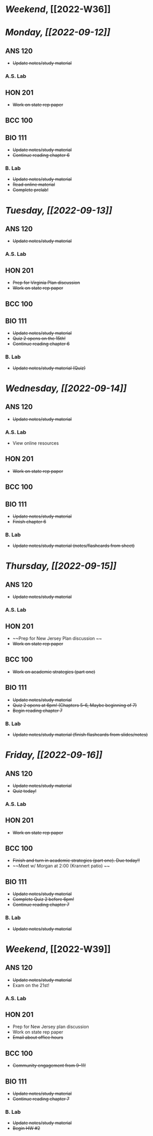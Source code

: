 # *Weekend*, [[2022-W36]] 
# *Monday, [[2022-09-12]]* 
## ANS 120
- ~~Update notes/study material~~
### A.S. Lab

## HON 201
- ~~Work on state rep paper~~
## BCC 100

## BIO 111
- ~~Update notes/study material~~
- ~~Continue reading chapter 6~~
### B. Lab
- ~~Update notes/study material~~
- ~~Read online material~~
- ~~Complete prelab!~~
# *Tuesday, [[2022-09-13]]*
## ANS 120
- ~~Update notes/study material~~
### A.S. Lab
## HON 201
- ~~Prep for Virginia Plan discussion~~
- ~~Work on state rep paper~~
## BCC 100

## BIO 111
- ~~Update notes/study material~~
- ~~Quiz 2 opens on the 15th!~~
- ~~Continue reading chapter 6~~
### B. Lab
- ~~Update notes/study material (Quiz)~~
# *Wednesday, [[2022-09-14]]*
## ANS 120
- ~~Update notes/study material~~
### A.S. Lab
- View online resources
## HON 201
- ~~Work on state rep paper~~
## BCC 100

## BIO 111
- ~~Update notes/study material~~
- ~~Finish chapter 6~~
### B. Lab
- ~~Update notes/study material (notes/flashcards from sheet)~~
# *Thursday, [[2022-09-15]]*
## ANS 120
- ~~Update notes/study material~~
### A.S. Lab

## HON 201
- ~~Prep for New Jersey Plan discussion ~~
- ~~Work on state rep paper~~
## BCC 100
- ~~Work on academic strategies (part one)~~
## BIO 111
- ~~Update notes/study material~~
- ~~Quiz 2 opens at 6pm! (Chapters 5-6, Maybe beginning of 7)~~
- ~~Begin reading chapter 7~~
### B. Lab
- ~~Update notes/study material (finish flashcards from slides/notes)~~
# *Friday, [[2022-09-16]]*
## ANS 120
- ~~Update notes/study material~~
- ~~Quiz today!~~
### A.S. Lab

## HON 201
- ~~Work on state rep paper~~
## BCC 100
- ~~Finish and turn in academic strategies (part one). Due today!!~~
- ~~Meet w/ Morgan at 2:00 (Krannert patio) ~~
## BIO 111
- ~~Update notes/study material~~
- ~~Complete Quiz 2 before 6pm!~~
- ~~Continue reading chapter 7~~
### B. Lab
- ~~Update notes/study material~~
# *Weekend*, [[2022-W39]]
## ANS 120
- ~~Update notes/study material~~
- Exam on the 21st!
### A.S. Lab

## HON 201
- Prep for New Jersey plan discussion
- Work on state rep paper
- ~~Email about office hours~~
## BCC 100
- ~~Community engagement from 9-11!~~
## BIO 111
- ~~Update notes/study material~~
- ~~Continue reading chapter 7~~
### B. Lab
- ~~Update notes/study material~~
- ~~Begin HW #2~~